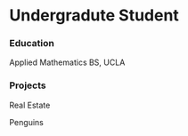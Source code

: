 # Undergradute Student

### Education
Applied Mathematics BS, UCLA

### Projects
Real Estate

Penguins 
